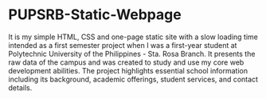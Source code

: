 # PUPSRB-Static-Webpage

It is my simple HTML, CSS and one-page static site with a slow loading time intended as a first semester project when I was a first-year student at Polytechnic University of the Philippines - Sta. Rosa Branch. It presents the raw data of the campus and was created to study and use my core web development abilities. The project highlights essential school information including its background, academic offerings, student services, and contact details.
